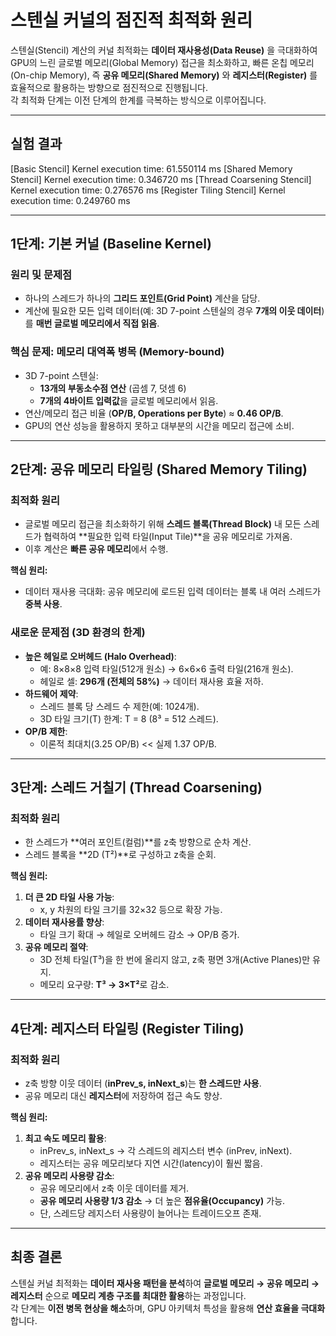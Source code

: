 # 스텐실 커널의 점진적 최적화 원리

스텐실(Stencil) 계산의 커널 최적화는 **데이터 재사용성(Data Reuse)** 을 극대화하여 GPU의 느린 글로벌 메모리(Global Memory) 접근을 최소화하고, 빠른 온칩 메모리(On-chip Memory), 즉 **공유 메모리(Shared Memory)** 와 **레지스터(Register)** 를 효율적으로 활용하는 방향으로 점진적으로 진행됩니다.  
각 최적화 단계는 이전 단계의 한계를 극복하는 방식으로 이루어집니다.

---
## **실험 결과**
[Basic Stencil] Kernel execution time: 61.550114 ms
[Shared Memory Stencil] Kernel execution time: 0.346720 ms
[Thread Coarsening Stencil] Kernel execution time: 0.276576 ms
[Register Tiling Stencil] Kernel execution time: 0.249760 ms

---

## **1단계: 기본 커널 (Baseline Kernel)**

### 원리 및 문제점
- 하나의 스레드가 하나의 **그리드 포인트(Grid Point)** 계산을 담당.
- 계산에 필요한 모든 입력 데이터(예: 3D 7-point 스텐실의 경우 **7개의 이웃 데이터**)를 **매번 글로벌 메모리에서 직접 읽음**.

### 핵심 문제: 메모리 대역폭 병목 (Memory-bound)
- 3D 7-point 스텐실:
  - **13개의 부동소수점 연산** (곱셈 7, 덧셈 6)
  - **7개의 4바이트 입력값**을 글로벌 메모리에서 읽음.
- 연산/메모리 접근 비율 (**OP/B, Operations per Byte**) ≈ **0.46 OP/B**.
- GPU의 연산 성능을 활용하지 못하고 대부분의 시간을 메모리 접근에 소비.

---

## **2단계: 공유 메모리 타일링 (Shared Memory Tiling)**

### 최적화 원리
- 글로벌 메모리 접근을 최소화하기 위해 **스레드 블록(Thread Block)** 내 모든 스레드가 협력하여 **필요한 입력 타일(Input Tile)**을 공유 메모리로 가져옴.
- 이후 계산은 **빠른 공유 메모리**에서 수행.

**핵심 원리:**  
- 데이터 재사용 극대화: 공유 메모리에 로드된 입력 데이터는 블록 내 여러 스레드가 **중복 사용**.

### 새로운 문제점 (3D 환경의 한계)
- **높은 헤일로 오버헤드 (Halo Overhead)**:
  - 예: 8×8×8 입력 타일(512개 원소) → 6×6×6 출력 타일(216개 원소).
  - 헤일로 셀: **296개 (전체의 58%)** → 데이터 재사용 효율 저하.
- **하드웨어 제약**:
  - 스레드 블록 당 스레드 수 제한(예: 1024개).
  - 3D 타일 크기(T) 한계: T = 8 (8³ = 512 스레드).
- **OP/B 제한**:
  - 이론적 최대치(3.25 OP/B) << 실제 1.37 OP/B.

---

## **3단계: 스레드 거칠기 (Thread Coarsening)**

### 최적화 원리
- 한 스레드가 **여러 포인트(컬럼)**를 z축 방향으로 순차 계산.
- 스레드 블록을 **2D (T²)**로 구성하고 z축을 순회.

**핵심 원리:**  
1. **더 큰 2D 타일 사용 가능**:
   - x, y 차원의 타일 크기를 32×32 등으로 확장 가능.  
2. **데이터 재사용률 향상**:
   - 타일 크기 확대 → 헤일로 오버헤드 감소 → OP/B 증가.  
3. **공유 메모리 절약**:
   - 3D 전체 타일(T³)을 한 번에 올리지 않고, z축 평면 3개(Active Planes)만 유지.
   - 메모리 요구량: **T³ → 3×T²**로 감소.

---

## **4단계: 레지스터 타일링 (Register Tiling)**

### 최적화 원리
- z축 방향 이웃 데이터 (**inPrev_s, inNext_s**)는 **한 스레드만 사용**.
- 공유 메모리 대신 **레지스터**에 저장하여 접근 속도 향상.

**핵심 원리:**  
1. **최고 속도 메모리 활용**:
   - inPrev_s, inNext_s → 각 스레드의 레지스터 변수 (inPrev, inNext).
   - 레지스터는 공유 메모리보다 지연 시간(latency)이 훨씬 짧음.
2. **공유 메모리 사용량 감소**:
   - 공유 메모리에서 z축 이웃 데이터를 제거.
   - **공유 메모리 사용량 1/3 감소** → 더 높은 **점유율(Occupancy)** 가능.
   - 단, 스레드당 레지스터 사용량이 늘어나는 트레이드오프 존재.

---

## **최종 결론**
스텐실 커널 최적화는 **데이터 재사용 패턴을 분석**하여 **글로벌 메모리 → 공유 메모리 → 레지스터** 순으로 **메모리 계층 구조를 최대한 활용**하는 과정입니다.  
각 단계는 **이전 병목 현상을 해소**하며, GPU 아키텍처 특성을 활용해 **연산 효율을 극대화**합니다.
